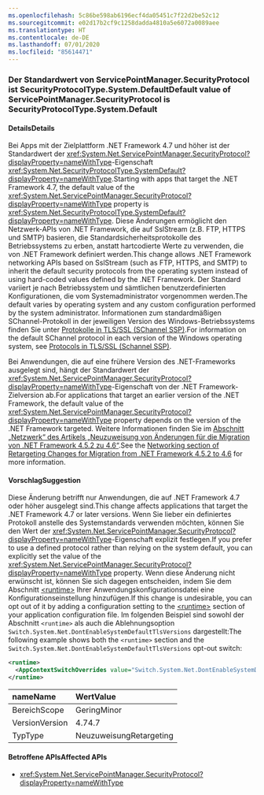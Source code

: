 ```yaml
---
ms.openlocfilehash: 5c86be598ab6196ecf4da05451c7f22d2be52c12
ms.sourcegitcommit: e02d17b2cf9c1258dadda4810a5e6072a0089aee
ms.translationtype: HT
ms.contentlocale: de-DE
ms.lasthandoff: 07/01/2020
ms.locfileid: "85614471"
---
```

### <a name="default-value-of-servicepointmanagersecurityprotocol-is-securityprotocoltypesystemdefault"></a><span data-ttu-id="b0f3c-101">Der Standardwert von ServicePointManager.SecurityProtocol ist SecurityProtocolType.System.Default</span><span class="sxs-lookup"><span data-stu-id="b0f3c-101">Default value of ServicePointManager.SecurityProtocol is SecurityProtocolType.System.Default</span></span>

#### <a name="details"></a><span data-ttu-id="b0f3c-102">Details</span><span class="sxs-lookup"><span data-stu-id="b0f3c-102">Details</span></span>

<span data-ttu-id="b0f3c-103">Bei Apps mit der Zielplattform .NET Framework 4.7 und höher ist der Standardwert der <xref:System.Net.ServicePointManager.SecurityProtocol?displayProperty=nameWithType>-Eigenschaft <xref:System.Net.SecurityProtocolType.SystemDefault?displayProperty=nameWithType>.</span><span class="sxs-lookup"><span data-stu-id="b0f3c-103">Starting with apps that target the .NET Framework 4.7, the default value of the <xref:System.Net.ServicePointManager.SecurityProtocol?displayProperty=nameWithType> property is <xref:System.Net.SecurityProtocolType.SystemDefault?displayProperty=nameWithType>.</span></span> <span data-ttu-id="b0f3c-104">Diese Änderungen ermöglicht den Netzwerk-APIs von .NET Framework, die auf SslStream (z.B. FTP, HTTPS und SMTP) basieren, die Standardsicherheitsprotokolle des Betriebssystems zu erben, anstatt hartcodierte Werte zu verwenden, die von .NET Framework definiert werden.</span><span class="sxs-lookup"><span data-stu-id="b0f3c-104">This change allows .NET Framework networking APIs based on SslStream (such as FTP, HTTPS, and SMTP) to inherit the default security protocols from the operating system instead of using hard-coded values defined by the .NET Framework.</span></span> <span data-ttu-id="b0f3c-105">Der Standard variiert je nach Betriebssystem und sämtlichen benutzerdefinierten Konfigurationen, die vom Systemadministrator vorgenommen werden.</span><span class="sxs-lookup"><span data-stu-id="b0f3c-105">The default varies by operating system and any custom configuration performed by the system administrator.</span></span> <span data-ttu-id="b0f3c-106">Informationen zum standardmäßigen SChannel-Protokoll in der jeweiligen Version des Windows-Betriebssystems finden Sie unter [Protokolle in TLS/SSL (SChannel SSP)](https://docs.microsoft.com/windows/desktop/SecAuthN/protocols-in-tls-ssl--schannel-ssp-).</span><span class="sxs-lookup"><span data-stu-id="b0f3c-106">For information on the default SChannel protocol in each version of the Windows operating system, see [Protocols in TLS/SSL (Schannel SSP)](https://docs.microsoft.com/windows/desktop/SecAuthN/protocols-in-tls-ssl--schannel-ssp-).</span></span></p><span data-ttu-id="b0f3c-107">Bei Anwendungen, die auf eine frühere Version des .NET-Frameworks ausgelegt sind, hängt der Standardwert der <xref:System.Net.ServicePointManager.SecurityProtocol?displayProperty=nameWithType>-Eigenschaft von der .NET Framework-Zielversion ab.</span><span class="sxs-lookup"><span data-stu-id="b0f3c-107">For applications that target an earlier version of the .NET Framework, the default value of the <xref:System.Net.ServicePointManager.SecurityProtocol?displayProperty=nameWithType> property depends on the version of the .NET Framework targeted.</span></span> <span data-ttu-id="b0f3c-108">Weitere Informationen finden Sie im [Abschnitt „Netzwerk“ des Artikels „Neuzuweisung von Änderungen für die Migration von .NET Framework 4.5.2 zu 4.6“](~/docs/framework/migration-guide/retargeting/4.5.2-4.6.md#networking).</span><span class="sxs-lookup"><span data-stu-id="b0f3c-108">See the [Networking section of Retargeting Changes for Migration from .NET Framework 4.5.2 to 4.6](~/docs/framework/migration-guide/retargeting/4.5.2-4.6.md#networking) for more information.</span></span>

#### <a name="suggestion"></a><span data-ttu-id="b0f3c-109">Vorschlag</span><span class="sxs-lookup"><span data-stu-id="b0f3c-109">Suggestion</span></span>

<span data-ttu-id="b0f3c-110">Diese Änderung betrifft nur Anwendungen, die auf .NET Framework 4.7 oder höher ausgelegt sind.</span><span class="sxs-lookup"><span data-stu-id="b0f3c-110">This change affects applications that target the .NET Framework 4.7 or later versions.</span></span> <span data-ttu-id="b0f3c-111">Wenn Sie lieber ein definiertes Protokoll anstelle des Systemstandards verwenden möchten, können Sie den Wert der <xref:System.Net.ServicePointManager.SecurityProtocol?displayProperty=nameWithType>-Eigenschaft explizit festlegen.</span><span class="sxs-lookup"><span data-stu-id="b0f3c-111">If you prefer to use a defined protocol rather than relying on the system default, you can explicitly set the value of the <xref:System.Net.ServicePointManager.SecurityProtocol?displayProperty=nameWithType> property.</span></span> <span data-ttu-id="b0f3c-112">Wenn diese Änderung nicht erwünscht ist, können Sie sich dagegen entscheiden, indem Sie dem Abschnitt [\<runtime>](~/docs/framework/configure-apps/file-schema/runtime/runtime-element.md) Ihrer Anwendungskonfigurationsdatei eine Konfigurationseinstellung hinzufügen.</span><span class="sxs-lookup"><span data-stu-id="b0f3c-112">If this change is undesirable, you can opt out of it by adding a configuration setting to the [\<runtime>](~/docs/framework/configure-apps/file-schema/runtime/runtime-element.md) section of your application configuration file.</span></span> <span data-ttu-id="b0f3c-113">Im folgenden Beispiel sind sowohl der Abschnitt `<runtime>` als auch die Ablehnungsoption `Switch.System.Net.DontEnableSystemDefaultTlsVersions` dargestellt:</span><span class="sxs-lookup"><span data-stu-id="b0f3c-113">The following example shows both the `<runtime>` section and the `Switch.System.Net.DontEnableSystemDefaultTlsVersions` opt-out switch:</span></span>

```xml
<runtime>
  <AppContextSwitchOverrides value="Switch.System.Net.DontEnableSystemDefaultTlsVersions=true" />
</runtime>
```

| <span data-ttu-id="b0f3c-114">name</span><span class="sxs-lookup"><span data-stu-id="b0f3c-114">Name</span></span>    | <span data-ttu-id="b0f3c-115">Wert</span><span class="sxs-lookup"><span data-stu-id="b0f3c-115">Value</span></span>       |
|:--------|:------------|
| <span data-ttu-id="b0f3c-116">Bereich</span><span class="sxs-lookup"><span data-stu-id="b0f3c-116">Scope</span></span>   | <span data-ttu-id="b0f3c-117">Gering</span><span class="sxs-lookup"><span data-stu-id="b0f3c-117">Minor</span></span>       |
| <span data-ttu-id="b0f3c-118">Version</span><span class="sxs-lookup"><span data-stu-id="b0f3c-118">Version</span></span> | <span data-ttu-id="b0f3c-119">4.7</span><span class="sxs-lookup"><span data-stu-id="b0f3c-119">4.7</span></span>         |
| <span data-ttu-id="b0f3c-120">Typ</span><span class="sxs-lookup"><span data-stu-id="b0f3c-120">Type</span></span>    | <span data-ttu-id="b0f3c-121">Neuzuweisung</span><span class="sxs-lookup"><span data-stu-id="b0f3c-121">Retargeting</span></span> |

#### <a name="affected-apis"></a><span data-ttu-id="b0f3c-122">Betroffene APIs</span><span class="sxs-lookup"><span data-stu-id="b0f3c-122">Affected APIs</span></span>

- <xref:System.Net.ServicePointManager.SecurityProtocol?displayProperty=nameWithType>
